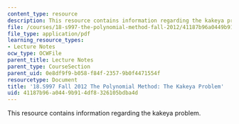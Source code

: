 ```yaml
---
content_type: resource
description: This resource contains information regarding the kakeya problem.
file: /courses/18-s997-the-polynomial-method-fall-2012/41187b96a0449b914df8326105bdba4d_MIT18_S997F12_lec33.pdf
file_type: application/pdf
learning_resource_types:
- Lecture Notes
ocw_type: OCWFile
parent_title: Lecture Notes
parent_type: CourseSection
parent_uid: 0e8df9f9-b058-f84f-2357-9b0f4471554f
resourcetype: Document
title: '18.S997 Fall 2012 The Polynomial Method: The Kakeya Problem'
uid: 41187b96-a044-9b91-4df8-326105bdba4d
---
```

This resource contains information regarding the kakeya problem.


